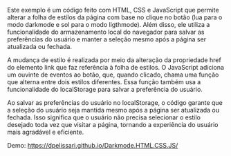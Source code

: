 Este exemplo é um código feito com HTML, CSS e JavaScript que permite alterar a folha de estilos da página com base no clique no botão (lua para o modo darkmode e sol para o modo ligthmode). Além disso, ele utiliza a funcionalidade do armazenamento local do navegador para salvar as preferências do usuário e manter a seleção mesmo após a página ser atualizada ou fechada.

A mudança de estilo é realizada por meio da alteração da propriedade href do elemento link que faz referência à folha de estilos. O JavaScript adiciona um ouvinte de eventos ao botão, que, quando clicado, chama uma função que alterna entre dois estilos diferentes. Essa função também usa a funcionalidade do localStorage para salvar a preferência do usuário.

Ao salvar as preferências do usuário no localStorage, o código garante que a seleção do usuário seja mantida mesmo após a página ser atualizada ou fechada. Isso significa que o usuário não precisa selecionar o estilo desejado toda vez que visitar a página, tornando a experiência do usuário mais agradável e eficiente.

Demo: https://dpelissari.github.io/Darkmode.HTML.CSS.JS/
